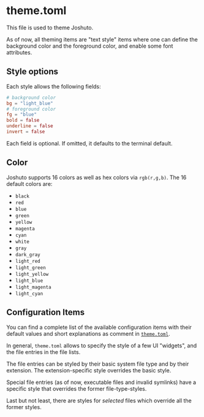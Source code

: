 # theme.toml

This file is used to theme Joshuto.

As of now, all theming items are "text style" items where one can define the
background color and the foreground color, and enable some font attributes.


## Style options

Each style allows the following fields:
```toml
# background color
bg = "light_blue"
# foreground color
fg = "blue"
bold = false
underline = false
invert = false
```
Each field is optional. If omitted, it defaults to the terminal default.


## Color

Joshuto supports 16 colors as well as hex colors via `rgb(r,g,b)`.
The 16 default colors are:
* `black`
* `red`
* `blue`
* `green`
* `yellow`
* `magenta`
* `cyan`
* `white`
* `gray`
* `dark_gray`
* `light_red`
* `light_green`
* `light_yellow`
* `light_blue`
* `light_magenta`
* `light_cyan`


## Configuration Items

You can find a complete list of the available configuration items with their default
values and short explanations as comment in 
[`theme.toml`](https://github.com/kamiyaa/joshuto/blob/main/config/theme.toml).

In general, `theme.toml` allows to specify the style of a few UI "widgets",
and the file entries in the file lists.

The file entries can be styled by their basic system file type and by their extension.
The extension-specific style overrides the basic style.

Special file entries (as of now, executable files and invalid symlinks) have
a specific style that overrides the former file-type-styles.

Last but not least, there are styles for _selected_ files which override all the former
styles.

